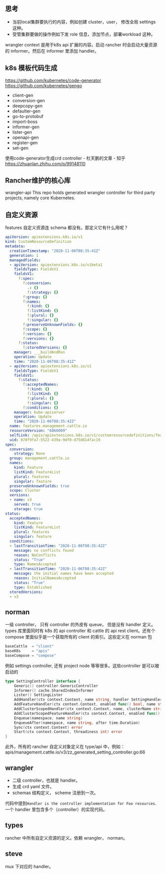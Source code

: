 ## 思考
- 当前local集群要执行的内容，例如创建 cluster，user， 修改全局 settings 这种。
- 受管集群要做的操作例如下发 role 信息，添加节点，部署workload 这种。

wrangler context 是用于k8s api 扩展的内容。启动 rancher 时会启动大量资源的 informer。然后在 informer 里添加 handler。

## k8s 模板代码生成
https://github.com/kubernetes/code-generator
https://github.com/kubernetes/gengo

- client-gen
- conversion-gen
- deepcopy-gen
- defaulter-gen
- go-to-protobuf
- import-boss
- informer-gen
- lister-gen
- openapi-gen
- register-gen
- set-gen

使用code-generator生成crd controller - 杜天鹏的文章 - 知乎
https://zhuanlan.zhihu.com/p/99148110

## Rancher维护的核心库
wrangler-api
This repo holds generated wrangler controller for third party projects, namely core Kubernetes.

## 自定义资源
features 自定义资源连 schema 都没有。那定义它有什么用呢？
```yaml
apiVersion: apiextensions.k8s.io/v1
kind: CustomResourceDefinition
metadata:
  creationTimestamp: "2020-11-06T08:35:41Z"
  generation: 1
  managedFields:
  - apiVersion: apiextensions.k8s.io/v1beta1
    fieldsType: FieldsV1
    fieldsV1:
      f:spec:
        f:conversion:
          .: {}
          f:strategy: {}
        f:group: {}
        f:names:
          f:kind: {}
          f:listKind: {}
          f:plural: {}
          f:singular: {}
        f:preserveUnknownFields: {}
        f:scope: {}
        f:version: {}
        f:versions: {}
      f:status:
        f:storedVersions: {}
    manager: ___buildAndRun
    operation: Update
    time: "2020-11-06T08:35:41Z"
  - apiVersion: apiextensions.k8s.io/v1
    fieldsType: FieldsV1
    fieldsV1:
      f:status:
        f:acceptedNames:
          f:kind: {}
          f:listKind: {}
          f:plural: {}
          f:singular: {}
        f:conditions: {}
    manager: kube-apiserver
    operation: Update
    time: "2020-11-06T08:35:42Z"
  name: features.management.cattle.io
  resourceVersion: "6866009"
  selfLink: /apis/apiextensions.k8s.io/v1/customresourcedefinitions/features.management.cattle.io
  uid: 070f9fa7-5522-439a-9df0-d75d814fac19
spec:
  conversion:
    strategy: None
  group: management.cattle.io
  names:
    kind: Feature
    listKind: FeatureList
    plural: features
    singular: feature
  preserveUnknownFields: true
  scope: Cluster
  versions:
  - name: v3
    served: true
    storage: true
status:
  acceptedNames:
    kind: Feature
    listKind: FeatureList
    plural: features
    singular: feature
  conditions:
  - lastTransitionTime: "2020-11-06T08:35:42Z"
    message: no conflicts found
    reason: NoConflicts
    status: "True"
    type: NamesAccepted
  - lastTransitionTime: "2020-11-06T08:35:42Z"
    message: the initial names have been accepted
    reason: InitialNamesAccepted
    status: "True"
    type: Established
  storedVersions:
  - v3
```

## norman
一级 controller， 只有 controller 的外皮有 queue， 但是没有 handler 定义。types 库里面同时有 k8s 的 api controller 和 cattle 的 api rest client。还有个 compose 里面似乎是一个获取所有的 client 的索引。这些定义在 norman 包
```go
baseCattle  = "client"
baseK8s     = "apis"
baseCompose = "compose"
```
例如 settings controller, 还有 project node 等等很多。这些controller 是可以被启动的
```go
type SettingController interface {
	Generic() controller.GenericController
	Informer() cache.SharedIndexInformer
	Lister() SettingLister
	AddHandler(ctx context.Context, name string, handler SettingHandlerFunc)
	AddFeatureHandler(ctx context.Context, enabled func() bool, name string, sync SettingHandlerFunc)
	AddClusterScopedHandler(ctx context.Context, name, clusterName string, handler SettingHandlerFunc)
	AddClusterScopedFeatureHandler(ctx context.Context, enabled func() bool, name, clusterName string, handler SettingHandlerFunc)
	Enqueue(namespace, name string)
	EnqueueAfter(namespace, name string, after time.Duration)
	Sync(ctx context.Context) error
	Start(ctx context.Context, threadiness int) error
}
```
此外，所有的 rancher 自定义对象定义在 type/api 中，例如：apis/management.cattle.io/v3/zz_generated_setting_controller.go:66

## wrangler
- 二级 controller，也就是 handler。
- 生成 crd yaml 文件。
- schemas 结构定义， scheme 注册到一次。

代码中提到`Handler is the controller implementation for Foo resources`. 一个 handler 里包含多个（controller）的实现代码。

## types
rancher 中所有自定义资源的定义。依赖 wrangler， norman。

## steve
mux 下对应的 handler。
